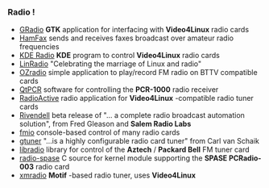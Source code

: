 ### Radio !

  * [GRadio](http://foobazco.org/projects/gradio/) **GTK** application for interfacing with **Video4Linux** radio cards 
  * [HamFax](http://hamfax.sourceforge.net/) sends and receives faxes broadcast over amateur radio frequencies 
  * [KDE Radio](http://linux.perlak.com/project.php?prj_name=kderadio) **KDE** program to control **Video4Linux** radio cards 
  * [LinRadio](http://www.linradio.com) "Celebrating the marriage of Linux and radio" 
  * [OZradio](http://ozradio.sourceforge.net/) simple application to play/record FM radio on BTTV compatible cards 
  * [QtPCR](http://www.physics.purdue.edu/~teepanis/qtpcr/) software for controlling the **PCR-1000** radio receiver 
  * [RadioActive](http://cactus.rulez.org/projects/radioactive/) radio application for **Video4Linux** -compatible radio tuner cards 
  * [Rivendell](http://www.rivendellaudio.org/) beta release of "... a complete radio broadcast automation solution", from Fred Gleason and **Salem Radio Labs**
  * [fmio](http://www.jumbo.narod.ru/fmio.html) console-based control of many radio cards 
  * [gtuner](http://www.gtuner.seul.org/) "...is a highly configurable radio card tuner" from Carl van Schaik 
  * [libradio](ftp://metalab.unc.edu/pub/Linux/apps/sound/libs/) library for control of the **Aztech** / **Packard Bell** FM tuner card 
  * [radio-spase](http://www.elis.rug.ac.be/~ronsse/mr/radio-spase.c) C source for kernel module supporting the **SPASE PCRadio-003** radio card 
  * [xmradio](http://core.de/~coto/projects/xmradio/) **Motif** -based radio tuner, uses **Video4Linux** 

